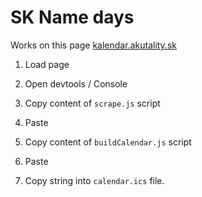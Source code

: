 # SK Name days

Works on this page [kalendar.akutality.sk](https://kalendar.aktuality.sk/meniny/)

1. Load page
2. Open devtools / Console
3. Copy content of `scrape.js` script
4. Paste

5. Copy content of `buildCalendar.js` script
6. Paste

7. Copy string into `calendar.ics` file.
